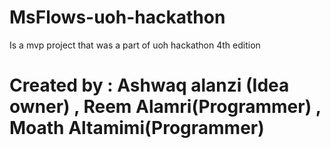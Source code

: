 # MsFlows-uoh-hackathon
Is a mvp project that was a part of uoh hackathon  4th edition 
# Created by : Ashwaq alanzi (Idea owner) , Reem Alamri(Programmer) , Moath Altamimi(Programmer)
